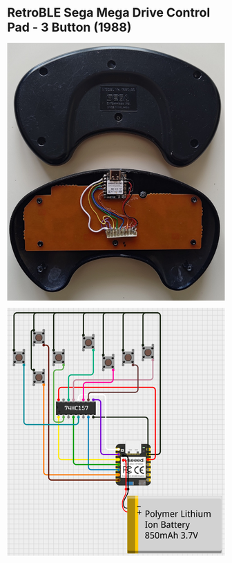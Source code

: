 # RetroBLE Sega Mega Drive Control Pad - 3 Button (1988)

![](https://raw.githubusercontent.com/GitMoDu/RetroBLE/master/examples/MegaDrive3Button/media/mega_drive_control_pad_exposed.jpg)

![](https://raw.githubusercontent.com/GitMoDu/RetroBLE/master/examples/MegaDrive3Button/media/schematic.png)
